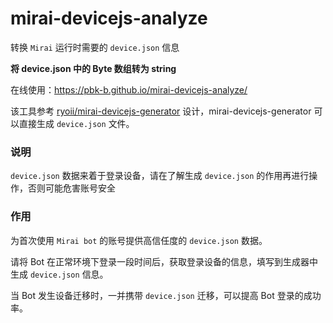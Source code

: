 # mirai-devicejs-analyze

转换 `Mirai` 运行时需要的 `device.json` 信息

**将 device.json 中的 Byte 数组转为 string**

在线使用：<https://pbk-b.github.io/mirai-devicejs-analyze/>

该工具参考 [ryoii/mirai-devicejs-generator](https://github.com/ryoii/mirai-devicejs-generator) 设计，mirai-devicejs-generator 可以直接生成 `device.json` 文件。

### 说明

`device.json` 数据来着于登录设备，请在了解生成 `device.json` 的作用再进行操作，否则可能危害账号安全

### 作用

为首次使用 `Mirai bot` 的账号提供高信任度的 `device.json` 数据。

请将 Bot 在正常环境下登录一段时间后，获取登录设备的信息，填写到生成器中生成 `device.json` 信息。

当 Bot 发生设备迁移时，一并携带 `device.json` 迁移，可以提高 Bot 登录的成功率。
